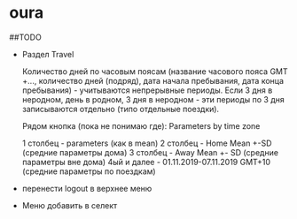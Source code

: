 # oura

##TODO
- Раздел Travel
 
  Количество дней по часовым поясам (название часового пояса GMT +..., количество дней (подряд), дата начала пребывания, дата конца пребывания) - учитываются непрерывные периоды. Если 3 дня в неродном, день в родном, 3 дня в неродном - эти периоды по 3 дня записываются отдельно (типо отдельные поездки).
  
  Рядом кнопка (пока не понимаю где): Parameters by time zone
  
  1 столбец - parameters (как в mean)
  2 столбец - Home Mean +-SD  (средние параметры дома)
  3 столбец - Away Mean +- SD (средние параметры вне дома)
  4ый и далее - 01.11.2019-07.11.2019 GMT+10 (средние параметры по поездкам)
  
- перенести logout в верхнее меню
- Меню добавить в селект
